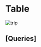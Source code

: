 # Table

![trip](https://user-images.githubusercontent.com/101666279/193801383-a288d47c-0e00-453d-a853-3642eb2864fb.png)

## [Queries]
